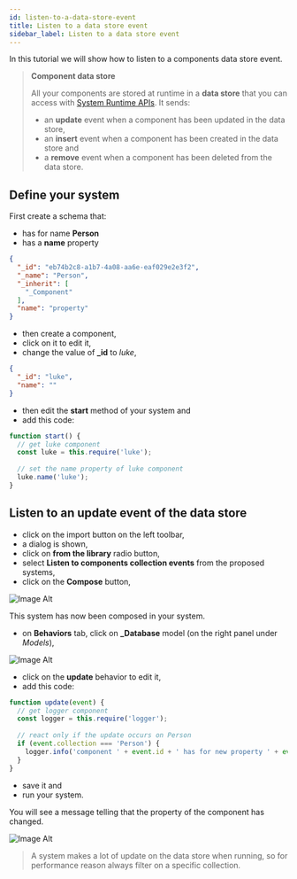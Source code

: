 ```yaml
---
id: listen-to-a-data-store-event
title: Listen to a data store event
sidebar_label: Listen to a data store event
---
```


In this tutorial we will show how to listen to a components data store event.

>**Component data store**
>
>All your components are stored at runtime in a **data store** that you can access with [System Runtime APIs](https://designfirst.io/systemruntime/documentation/docs/manage-your-components.html).
>It sends:
>- an **update** event when a component has been updated in the data store,
>- an **insert** event when a component has been created in the data store and
>- a **remove** event when a component has been deleted from the data store.

## Define your system

First create a schema that:

* has for name **Person**
* has a **name** property

```json
{
  "_id": "eb74b2c8-a1b7-4a08-aa6e-eaf029e2e3f2",
  "_name": "Person",
  "_inherit": [
    "_Component"
  ],
  "name": "property"
}
```

* then create a component,
* click on it to edit it,
* change the value of **_id** to *luke*,

```json
{
  "_id": "luke",
  "name": ""
}
```

* then edit the **start** method of your system and 
* add this code:

```js
function start() { 
  // get luke component
  const luke = this.require('luke');
  
  // set the name property of luke component
  luke.name('luke');
}
```

## Listen to an update event of the data store

* click on the import button on the left toolbar,
* a dialog is shown,
* click on **from the library** radio button,
* select **Listen to components collection events** from the proposed systems,
* click on the **Compose** button,

![Image Alt](../../img/listen-to-a-data-store-event-dialog.png)

This system has now been composed in your system.
* on **Behaviors** tab, click on **_Database** model (on the right panel under *Models*),

![Image Alt](../../img/listen-to-a-data-store-event-_database.png)

* click on the **update** behavior to edit it,
* add this code:

```js
function update(event) { 
  // get logger component
  const logger = this.require('logger');
  
  // react only if the update occurs on Person
  if (event.collection === 'Person') {
    logger.info('component ' + event.id + ' has for new property ' + event.field + ' : ' + event.value);
  }
}
```

* save it and
* run your system.

You will see a message telling that the property of the component has changed.

![Image Alt](../../img/listen-to-a-data-store-event-run.png)

>A system makes a lot of update on the data store when running, so for performance reason always filter on a specific collection.